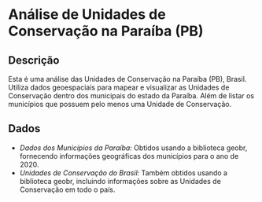 # Análise de Unidades de Conservação na Paraíba (PB)

## Descrição

Esta é uma análise das Unidades de Conservação na Paraíba (PB), Brasil. Utiliza dados geoespaciais para mapear e visualizar as Unidades de Conservação dentro dos municipais do estado da Paraíba. Além de listar os municípios que possuem pelo menos uma Unidade de Conservação.

## Dados

- *Dados dos Municípios da Paraíba:* Obtidos usando a biblioteca geobr, fornecendo informações geográficas dos municípios para o ano de 2020.
- *Unidades de Conservação do Brasil:* Também obtidos usando a biblioteca geobr, incluindo informações sobre as Unidades de Conservação em todo o país.

